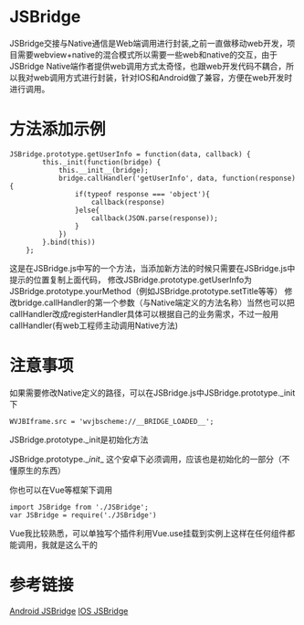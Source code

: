 # JSBridge
JSBridge交接与Native通信是Web端调用进行封装,之前一直做移动web开发，项目需要webview+native的混合模式所以需要一些web和native的交互，由于JSBridge Native端作者提供web调用方式太奇怪，也跟web开发代码不耦合，所以我对web调用方式进行封装，针对IOS和Android做了兼容，方便在web开发时进行调用。

# 方法添加示例
```
JSBridge.prototype.getUserInfo = function(data, callback) {
        this._init(function(bridge) {
            this.__init__(bridge);
            bridge.callHandler('getUserInfo', data, function(response) {
                if(typeof response === 'object'){
                    callback(response)
                }else{
                    callback(JSON.parse(response));
                }
            })
        }.bind(this))
    };
```
这是在JSBridge.js中写的一个方法，当添加新方法的时候只需要在JSBridge.js中提示的位置复制上面代码，
修改JSBridge.prototype.getUserInfo为 JSBridge.prototype.yourMethod（例如JSBridge.prototype.setTitle等等）
修改bridge.callHandler的第一个参数（与Native端定义的方法名称）当然也可以把callHandler改成registerHandler具体可以根据自己的业务需求，不过一般用callHandler(有web工程师主动调用Native方法)

# 注意事项

如果需要修改Native定义的路径，可以在JSBridge.js中JSBridge.prototype._init下
```
WVJBIframe.src = 'wvjbscheme://__BRIDGE_LOADED__';
```
JSBridge.prototype._init是初始化方法

JSBridge.prototype.\__init__ 这个安卓下必须调用，应该也是初始化的一部分（不懂原生的东西）

你也可以在Vue等框架下调用
```
import JSBridge from './JSBridge';
var JSBridge = require('./JSBridge')
```
Vue我比较熟悉，可以单独写个插件利用Vue.use挂载到实例上这样在任何组件都能调用，我就是这么干的

# 参考链接
[Android JSBridge](https://github.com/lzyzsd/JsBridge) 
[IOS JSBridge](https://github.com/marcuswestin/WebViewJavascriptBridge)
